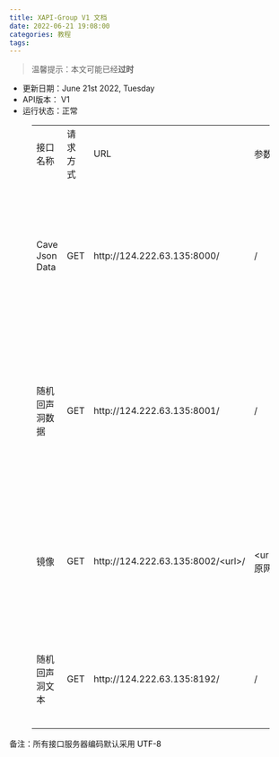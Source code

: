 ```yaml
---
title: XAPI-Group V1 文档
date: 2022-06-21 19:08:00
categories: 教程
tags:
---
```


> 温馨提示：本文可能已经**过时**

<!-- wp:list -->
<ul><li>更新日期：June 21st 2022, Tuesday</li><li>API版本： V1</li><li>运行状态：正常</li></ul>
<!-- /wp:list -->

<!-- wp:table {"className":"is-style-stripes","fontSize":"small"} -->
<figure class="wp-block-table is-style-stripes has-small-font-size"><table><tbody><tr><td>接口名称</td><td>请求方式</td><td>URL</td><td>参数</td><td>说明</td></tr><tr><td>Cave Json Data</td><td>GET</td><td>http://124.222.63.135:8000/</td><td>/</td><td>将ITCraft cave数据（ini）使用JSON格式输出<br>源数据由 xxtg666 提供</td></tr><tr><td>随机回声洞数据</td><td>GET</td><td>http://124.222.63.135:8001/</td><td>/</td><td>从Cave Json Data中随机选取一项回声洞数据返回<br>已屏蔽所有数据删除及图片</td></tr><tr><td>镜像</td><td>GET</td><td>http://124.222.63.135:8002/&lt;url&gt;/</td><td>&lt;url&gt;：原网页</td><td>一个没有任何用处的镜像站， 一般人访问不了的这玩意也访问不了</td></tr><tr><td>随机回声洞文本</td><td>GET</td><td>http://124.222.63.135:8192/</td><td>/</td><td>在 随机回声洞数据 的基础上只返回回声洞的内容</td></tr></tbody></table></figure>
<!-- /wp:table -->

<!-- wp:paragraph {"backgroundColor":"white"} -->
<p class="has-white-background-color has-background">备注：所有接口服务器编码默认采用 <mark style="background-color:rgba(0, 0, 0, 0)" class="has-inline-color has-vivid-green-cyan-color">UTF-8</mark></p>
<!-- /wp:paragraph -->
